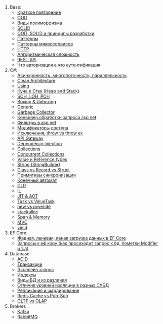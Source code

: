 1. Base:
	- [Краткое повторение](_Answers/1.%20Base/Краткое%20повторение.md)
	- [ООП](_Answers/1.%20Base/ООП.md)
	- [Виды полиморфизма](_Answers/1.%20Base/Виды%20полиморфизма.md)
	- [SOLID](_Answers/1.%20Base/SOLID.md)
	- [ООП, SOLID и принципы разработки](_Answers/1.%20Base/ООП,%20SOLID%20и%20принципы%20разработки.md)
	- [Паттерны](_Answers/1.%20Base/Паттерны.md)
	- [Паттерны микросервисов](_Answers/1.%20Base/Паттерны%20микросервисов.md)
	- [HTTP](_Answers/1.%20Base/HTTP.md)
	- [Алгоритмическая сложность](_Answers/1.%20Base/Алгоритмическая%20сложность.md)
	- [REST API](_Answers/1.%20Base/REST%20API.md)
	- [Что авторизация а что аутентификация](_Answers/1.%20Base/Что%20авторизация%20а%20что%20аутентификация.md)
2. С#:
	- [Асинхронность, многопоточность, параллельность](_Answers/2.%20CSharp/Асинхронность,%20многопоточность,%20параллельность.md)
	- [Clean Architecture](_Answers/2.%20CSharp/Clean%20Architecture.md)
	- [Using](_Answers/2.%20CSharp/Using.md)
	- [Куча и Стек (Heap and Stack)](_Answers/2.%20CSharp/Куча%20и%20Стек%20(Heap%20and%20Stack).md)
	- [SOH, LOH, POH](_Answers/2.%20CSharp/SOH,%20LOH,%20POH.md)
	- [Boxing & Unboxing](_Answers/2.%20CSharp/Boxing%20&%20Unboxing.md)
	- [Generic](_Answers/2.%20CSharp/Generic.md)
	- [Garbage Collector](_Answers/2.%20CSharp/Garbage%20Collector.md)
	- [Конвейер обработки запроса asp net](_Answers/2.%20CSharp/Конвейер%20обработки%20запроса%20asp%20net.md)
	- [Фильтры в asp net](_Answers/2.%20CSharp/Фильтры%20в%20asp%20net.md)
	- [Модификаторы доступа](_Answers/2.%20CSharp/Модификаторы%20доступа.md)
	- [Исключения, throw vs throw ex](_Answers/2.%20CSharp/Исключения,%20throw%20vs%20throw%20ex.md)
	- [API Gateway](_Answers/2.%20CSharp/API%20Gateway.md)
	- [Dependency Injection](_Answers/2.%20CSharp/Dependency%20Injection.md)
	- [Collections](_Answers/2.%20CSharp/Collections.md)
	- [Concurrent Collections](_Answers/2.%20CSharp/Concurrent%20Collections.md)
	- [Value и Reference types](_Answers/2.%20CSharp/Value%20и%20Reference%20types.md)
	- [String (StringBuilder)](_Answers/2.%20CSharp/String%20(StringBuilder).md)
	- [Class vs Record vs Struct](_Answers/2.%20CSharp/Class%20vs%20Record%20vs%20Struct.md)
	- [Примитивы синхронизации](_Answers/2.%20CSharp/Примитивы%20синхронизации.md)
	- [Конечный автомат](_Answers/2.%20CSharp/Конечный%20автомат.md)
	- [CLR](_Answers/2.%20CSharp/CLR.md)
	- [IL](_Answers/2.%20CSharp/IL.md)
	- [JIT & AOT](_Answers/2.%20CSharp/JIT%20&%20AOT.md)
	- [Task vs ValueTask](_Answers/2.%20CSharp/Task%20vs%20ValueTask.md)
	- [new vs ovveride](_Answers/2.%20CSharp/new%20vs%20ovveride.md)
	- [stackalloc](_Answers/2.%20CSharp/stackalloc.md)
	- [Span & Memory](_Answers/2.%20CSharp/Span%20&%20Memory.md)
	- [MVC](_Answers/2.%20CSharp/MVC.md)
	- [yield](_Answers/2.%20CSharp/yield.md)
3. EF Core:
	- [Жадная, ленивая, явная загрузка данных в EF Core](_Answers/3.%20EF%20Core/Жадная,%20ленивая,%20явная%20загрузка%20данных%20в%20EF%20Core.md)
	- [Запросы к еф кору (как просиходит запрос к бд, пометки Modifier и т.д)](_Answers/3.%20EF%20Core/Запросы%20к%20еф%20кору%20(как%20просиходит%20запрос%20к%20бд,%20пометки%20Modifier%20и%20т.д).md)
4. Database:
	- [ACID](_Answers/4.%20Database/ACID.md)
	- [Транзакции](_Answers/4.%20Database/Транзакции.md)
	- [Эксплейн запрос](_Answers/4.%20Database/Эксплейн%20запрос.md)
	- [Индексы](_Answers/4.%20Database/Индексы.md)
	- [Виды БД и из различия](_Answers/4.%20Database/Виды%20БД%20и%20из%20различия.md)
	- [Отличия уровней изоляции в разных СУБД](_Answers/4.%20Database/Отличия%20уровней%20изоляции%20в%20разных%20СУБД.md)
	- [Репликация и шардирование](_Answers/4.%20Database/Репликация%20и%20шардирование.md)
	- [Redis Cache vs Pub-Sub](_Answers/4.%20Database/Redis%20Cache%20vs%20Pub-Sub.md)
	- [OLTP  vs OLAP](_Answers/4.%20Database/OLTP%20%20vs%20OLAP.md)
5. Brokers
	- [Kafka](_Answers/5.%20Brokers/Kafka.md)
	- [RabbitMQ](_Answers/5.%20Brokers/RabbitMQ.md)